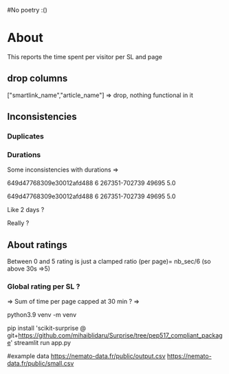 #No poetry :()

# About
This reports the time spent per visitor per SL and page

## drop columns
["smartlink_name","article_name"] => drop, nothing functional in it

## Inconsistencies

### Duplicates

### Durations
Some inconsistencies with durations => 

649d47768309e30012afd488	6	267351-702739	49695	5.0

649d47768309e30012afd488	6	267351-702739	49695	5.0

Like 2 days ?

Really ?

## About ratings
Between 0 and 5 rating is just a clamped ratio (per page)= nb_sec/6 (so above 30s =>5) 



### Global rating per SL ?
=> Sum of time per page capped at 30 min ?
=> 


python3.9 venv -m venv

pip install 'scikit-surprise @ git+https://github.com/mihaiblidaru/Surprise/tree/pep517_compliant_package'
streamlit run app.py


#example data
https://nemato-data.fr/public/output.csv
https://nemato-data.fr/public/small.csv